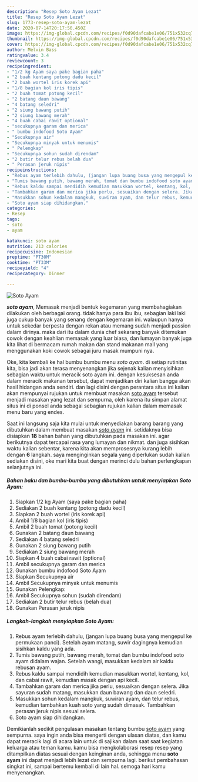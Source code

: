 ```yaml
---
description: "Resep Soto Ayam Lezat"
title: "Resep Soto Ayam Lezat"
slug: 1773-resep-soto-ayam-lezat
date: 2020-07-14T20:17:50.450Z
image: https://img-global.cpcdn.com/recipes/f0d90dafcabe1e06/751x532cq70/soto-ayam-foto-resep-utama.jpg
thumbnail: https://img-global.cpcdn.com/recipes/f0d90dafcabe1e06/751x532cq70/soto-ayam-foto-resep-utama.jpg
cover: https://img-global.cpcdn.com/recipes/f0d90dafcabe1e06/751x532cq70/soto-ayam-foto-resep-utama.jpg
author: Melvin Bass
ratingvalue: 3.4
reviewcount: 3
recipeingredient:
- "1/2 kg Ayam saya pake bagian paha"
- "2 buah kentang potong dadu kecil"
- "2 buah wortel iris korek api"
- "1/8 bagian kol iris tipis"
- "2 buah tomat potong kecil"
- "2 batang daun bawang"
- "4 batang seledri"
- "2 siung bawang putih"
- "2 siung bawang merah"
- "4 buah cabai rawit optional"
- "secukupnya garam dan merica"
- " bumbu indofood Soto Ayam"
- "Secukupnya air"
- "Secukupnya minyak untuk menumis"
- " Pelengkap"
- "Secukupnya sohun sudah direndam"
- "2 butir telur rebus belah dua"
- " Perasan jeruk nipis"
recipeinstructions:
- "Rebus ayam terlebih dahulu, (jangan lupa buang busa yang mengepul ke permukaan panci). Setelah ayam matang, suwir dagingnya kemudian sisihkan kaldu yang ada."
- "Tumis bawang putih, bawang merah, tomat dan bumbu indofood soto ayam didalam wajan. Setelah wangi, masukkan kedalam air kaldu rebusan ayam."
- "Rebus kaldu sampai mendidih kemudian masukkan wortel, kentang, kol, dan cabai rawit, kemudian masak dengan api kecil."
- "Tambahkan garam dan merica jika perlu, sesuaikan dengan selera. Jika sayuran sudah matang, masukkan daun bawang dan daun seledri."
- "Masukkan sohun kedalam mangkuk, suwiran ayam, dan telur rebus, kemudian tambahkan kuah soto yang sudah dimasak. Tambahkan perasan jeruk nipis sesuai selera."
- "Soto ayam siap dihidangkan."
categories:
- Resep
tags:
- soto
- ayam

katakunci: soto ayam 
nutrition: 213 calories
recipecuisine: Indonesian
preptime: "PT30M"
cooktime: "PT33M"
recipeyield: "4"
recipecategory: Dinner

---
```



![Soto Ayam](https://img-global.cpcdn.com/recipes/f0d90dafcabe1e06/751x532cq70/soto-ayam-foto-resep-utama.jpg)

<b><i>soto ayam</i></b>, Memasak menjadi bentuk kegemaran yang membahagiakan dilakukan oleh berbagai orang. tidak hanya para ibu ibu, sebagian laki laki juga cukup banyak yang senang dengan kegemaran ini. walaupun hanya untuk sekedar berpesta dengan rekan atau memang sudah menjadi passion dalam dirinya. maka dari itu dalam dunia chef sekarang banyak ditemukan cowok dengan keahlian memasak yang luar biasa, dan lumayan banyak juga kita lihat di bermacam rumah makan dan stand makanan mall yang menggunakan koki cowok sebagai juru masak mumpuni nya.

Oke, kita kembali ke hal bumbu bumbu menu <i>soto ayam</i>. di setiap rutinitas kita, bisa jadi akan terasa menyenangkan jika sejenak kalian menyisihkan sebagian waktu untuk meracik soto ayam ini. dengan kesuksesan anda dalam meracik makanan tersebut, dapat menjadikan diri kalian bangga akan hasil hidangan anda sendiri. dan lagi disini dengan perantara situs ini kalian akan mempunyai rujukan untuk membuat masakan <u>soto ayam</u> tersebut menjadi masakan yang lezat dan sempurna, oleh karena itu simpan alamat situs ini di ponsel anda sebagai sebagian rujukan kalian dalam memasak menu baru yang endes.




Saat ini langsung saja kita mulai untuk menyediakan barang barang yang dibutuhkan dalam membuat masakan <u><i>soto ayam</i></u> ini. setidaknya bisa disiapkan <b>18</b> bahan bahan yang dibutuhkan pada masakan ini. agar berikutnya dapat tercapai rasa yang lumayan dan nikmat. dan juga sisihkan waktu kalian sebentar, karena kita akan memprosesnya kurang lebih dengan <b>6</b> langkah. saya menginginkan segala yang diperlukan sudah kalian sediakan disini, oke mari kita buat dengan merinci dulu bahan perlengkapan selanjutnya ini.

<!--inarticleads1-->

##### Bahan baku dan bumbu-bumbu yang dibutuhkan untuk menyiapkan Soto Ayam:

1. Siapkan 1/2 kg Ayam (saya pake bagian paha)
1. Sediakan 2 buah kentang (potong dadu kecil)
1. Siapkan 2 buah wortel (iris korek api)
1. Ambil 1/8 bagian kol (iris tipis)
1. Ambil 2 buah tomat (potong kecil)
1. Gunakan 2 batang daun bawang
1. Sediakan 4 batang seledri
1. Gunakan 2 siung bawang putih
1. Sediakan 2 siung bawang merah
1. Siapkan 4 buah cabai rawit (optional)
1. Ambil secukupnya garam dan merica
1. Gunakan  bumbu indofood Soto Ayam
1. Siapkan Secukupnya air
1. Ambil Secukupnya minyak untuk menumis
1. Gunakan  Pelengkap:
1. Ambil Secukupnya sohun (sudah direndam)
1. Sediakan 2 butir telur rebus (belah dua)
1. Gunakan  Perasan jeruk nipis




<!--inarticleads2-->

##### Langkah-langkah menyiapkan Soto Ayam:

1. Rebus ayam terlebih dahulu, (jangan lupa buang busa yang mengepul ke permukaan panci). Setelah ayam matang, suwir dagingnya kemudian sisihkan kaldu yang ada.
1. Tumis bawang putih, bawang merah, tomat dan bumbu indofood soto ayam didalam wajan. Setelah wangi, masukkan kedalam air kaldu rebusan ayam.
1. Rebus kaldu sampai mendidih kemudian masukkan wortel, kentang, kol, dan cabai rawit, kemudian masak dengan api kecil.
1. Tambahkan garam dan merica jika perlu, sesuaikan dengan selera. Jika sayuran sudah matang, masukkan daun bawang dan daun seledri.
1. Masukkan sohun kedalam mangkuk, suwiran ayam, dan telur rebus, kemudian tambahkan kuah soto yang sudah dimasak. Tambahkan perasan jeruk nipis sesuai selera.
1. Soto ayam siap dihidangkan.




Demikianlah sedikit pengulasan masakan tentang bumbu <u>soto ayam</u> yang sempurna. saya ingin anda bisa mengerti dengan ulasan diatas, dan kamu dapat meracik lagi di acara lain untuk di sajikan dalam saat saat kegiatan keluarga atau teman kamu. kamu bisa mengkolaborasi resep resep yang ditampilkan diatas sesuai dengan keinginan anda, sehingga menu <b>soto ayam</b> ini dapat menjadi lebih lezat dan sempurna lagi. berikut pembahasan singkat ini, sampai bertemu kembali di lain hal. semoga hari kamu menyenangkan.
